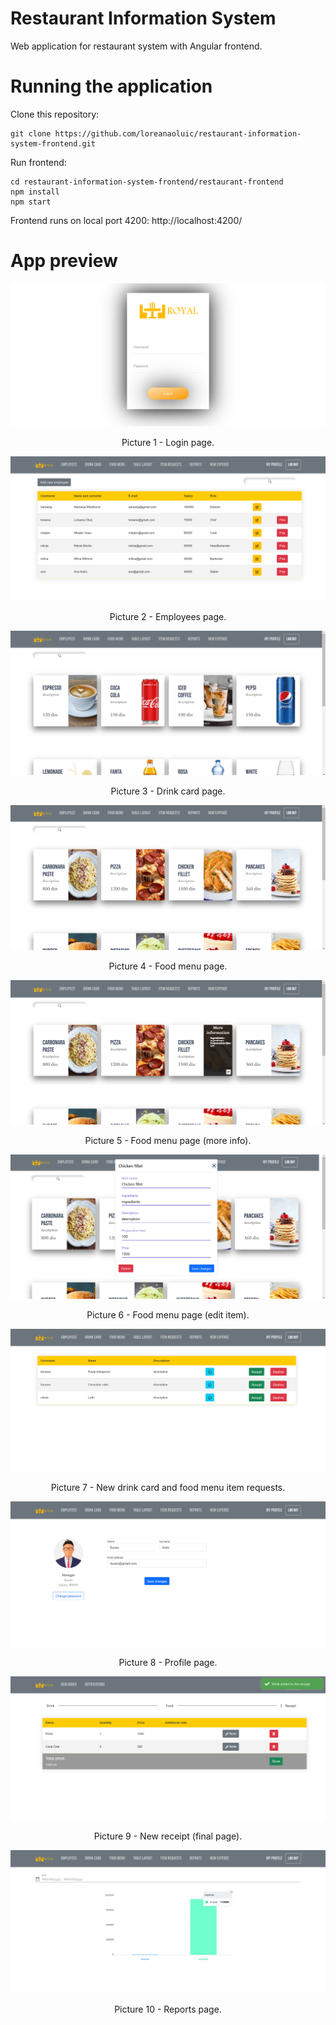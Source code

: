 # Restaurant Information System

Web application for restaurant system with Angular frontend.

# Running the application

Clone this repository:
```
git clone https://github.com/loreanaoluic/restaurant-information-system-frontend.git
```
Run frontend:
```
cd restaurant-information-system-frontend/restaurant-frontend
npm install
npm start
```

Frontend runs on local port 4200: http://localhost:4200/

# App preview

<p align="center">
  <img src="/resources/login.png">
  <p align="center">Picture 1 - Login page.</p>
</p>

<p align="center">
  <img src="/resources/employees.png">
  <p align="center">Picture 2 - Employees page.</p>
</p>

<p align="center">
  <img src="/resources/drink-card.png">
  <p align="center">Picture 3 - Drink card page.</p>
</p>

<p align="center">
  <img src="/resources/food-menu.png">
  <p align="center">Picture 4 - Food menu page.</p>
</p>

<p align="center">
  <img src="/resources/food-menu-more-info.png">
  <p align="center">Picture 5 - Food menu page (more info).</p>
</p>

<p align="center">
  <img src="/resources/food-menu-edit.png">
  <p align="center">Picture 6 - Food menu page (edit item).</p>
</p>

<p align="center">
  <img src="/resources/item-requests.png">
  <p align="center">Picture 7 - New drink card and food menu item requests.</p>
</p>

<p align="center">
  <img src="/resources/profile.png">
  <p align="center">Picture 8 - Profile page.</p>
</p>

<p align="center">
  <img src="/resources/receipt.png">
  <p align="center">Picture 9 - New receipt (final page).</p>
</p>

<p align="center">
  <img src="/resources/reports.png">
  <p align="center">Picture 10 - Reports page.</p>
</p>

